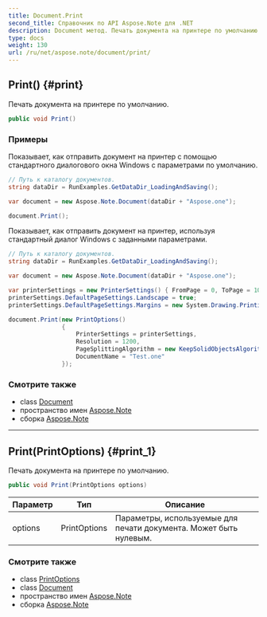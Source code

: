 ```yaml
---
title: Document.Print
second_title: Справочник по API Aspose.Note для .NET
description: Document метод. Печать документа на принтере по умолчанию.
type: docs
weight: 130
url: /ru/net/aspose.note/document/print/
---
```

## Print() {#print}

Печать документа на принтере по умолчанию.

```csharp
public void Print()
```

### Примеры

Показывает, как отправить документ на принтер с помощью стандартного диалогового окна Windows с параметрами по умолчанию.

```csharp
// Путь к каталогу документов.
string dataDir = RunExamples.GetDataDir_LoadingAndSaving();

var document = new Aspose.Note.Document(dataDir + "Aspose.one");

document.Print();
```

Показывает, как отправить документ на принтер, используя стандартный диалог Windows с заданными параметрами.

```csharp
// Путь к каталогу документов.
string dataDir = RunExamples.GetDataDir_LoadingAndSaving();

var document = new Aspose.Note.Document(dataDir + "Aspose.one");

var printerSettings = new PrinterSettings() { FromPage = 0, ToPage = 10 };
printerSettings.DefaultPageSettings.Landscape = true;
printerSettings.DefaultPageSettings.Margins = new System.Drawing.Printing.Margins(50, 50, 150, 50);

document.Print(new PrintOptions()
               {
                   PrinterSettings = printerSettings,
                   Resolution = 1200,
                   PageSplittingAlgorithm = new KeepSolidObjectsAlgorithm(),
                   DocumentName = "Test.one"
               });
```

### Смотрите также

* class [Document](../)
* пространство имен [Aspose.Note](../../document/)
* сборка [Aspose.Note](../../../)

---

## Print(PrintOptions) {#print_1}

Печать документа на принтере по умолчанию.

```csharp
public void Print(PrintOptions options)
```

| Параметр | Тип | Описание |
| --- | --- | --- |
| options | PrintOptions | Параметры, используемые для печати документа. Может быть нулевым. |

### Смотрите также

* class [PrintOptions](../../../aspose.note.saving/printoptions/)
* class [Document](../)
* пространство имен [Aspose.Note](../../document/)
* сборка [Aspose.Note](../../../)


